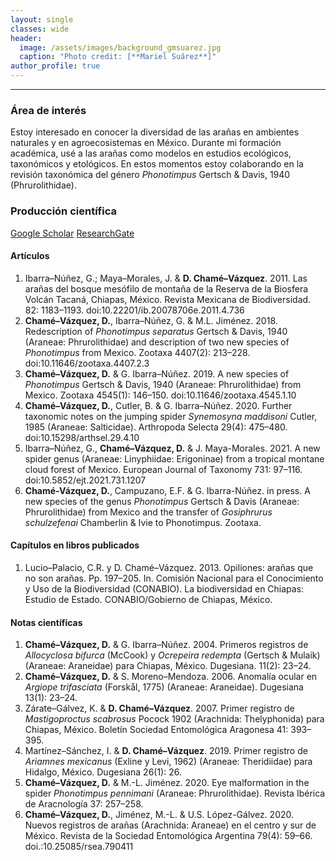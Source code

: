 ```yaml
---
layout: single
classes: wide
header:
  image: /assets/images/background_gmsuarez.jpg
  caption: "Photo credit: [**Mariel Suárez**]"
author_profile: true
---
```

***
### Área de interés
Estoy interesado en conocer la diversidad de las arañas en ambientes naturales y en agroecosistemas en México. Durante mi formación académica, usé a las arañas como modelos en estudios ecológicos, taxonómicos y etológicos.
En estos momentos estoy colaborando en la revisión taxonómica del género *Phonotimpus* Gertsch & Davis, 1940 (Phrurolithidae).

### Producción científica
<a href="https://scholar.google.com/citations?hl=es&user=-yv0vf0AAAAJ" class="btn btn--info">Google Scholar</a>
<a href="https://www.researchgate.net/profile/David_Chame-Vazquez/publications" class="btn btn--success">ResearchGate</a>
#### Artículos
1.	Ibarra–Núñez, G.; Maya–Morales, J. & **D. Chamé–Vázquez**. 2011. Las arañas del bosque mesófilo de montaña de la Reserva de la Biosfera Volcán Tacaná, Chiapas, México. Revista Mexicana de Biodiversidad. 82: 1183–1193. doi:10.22201/ib.20078706e.2011.4.736
2.	**Chamé–Vázquez, D.**, Ibarra–Núñez, G. & M.L. Jiménez. 2018. Redescription of *Phonotimpus separatus* Gertsch & Davis, 1940 (Araneae: Phrurolithidae) and description of two new species of *Phonotimpus* from Mexico. Zootaxa 4407(2): 213–228. doi:10.11646/zootaxa.4407.2.3
3.	**Chamé–Vázquez, D.** & G. Ibarra–Núñez. 2019. A new species of *Phonotimpus* Gertsch & Davis, 1940 (Araneae: Phrurolithidae) from Mexico. Zootaxa 4545(1): 146–150. doi:10.11646/zootaxa.4545.1.10
4.	**Chamé–Vázquez, D.**, Cutler, B. & G. Ibarra–Núñez. 2020. Further taxonomic notes on the jumping spider *Synemosyna maddisoni* Cutler, 1985 (Araneae: Salticidae). Arthropoda Selecta 29(4): 475–480. doi:10.15298/arthsel.29.4.10
5.	Ibarra–Núñez, G., **Chamé–Vázquez, D.** & J. Maya-Morales. 2021. A new spider genus (Araneae: Linyphiidae: Erigoninae) from a tropical montane cloud forest of Mexico. European Journal of Taxonomy 731: 97–116. doi:10.5852/ejt.2021.731.1207
6.	**Chamé-Vázquez, D.**, Campuzano, E.F. & G. Ibarra-Núñez. in press. A new species of the genus *Phonotimpus* Gertsch & Davis (Araneae: Phrurolithidae) from Mexico and the transfer of *Gosiphrurus schulzefenai* Chamberlin & Ivie to Phonotimpus. Zootaxa.

#### Capítulos en libros publicados
1. Lucio–Palacio, C.R. y D. Chamé–Vázquez. 2013. Opiliones: arañas que no son arañas. Pp. 197–205. In. Comisión Nacional para el Conocimiento y Uso de la Biodiversidad (CONABIO). La biodiversidad en Chiapas: Estudio de Estado. CONABIO/Gobierno de Chiapas, México.

#### Notas científicas
1.	**Chamé–Vázquez, D.** & G. Ibarra–Núñez. 2004. Primeros registros de *Allocyclosa bifurca* (McCook) y *Ocrepeira redempta* (Gertsch & Mulaik) (Araneae: Araneidae) para Chiapas, México. Dugesiana. 11(2): 23–24.
2.	**Chamé–Vázquez, D.** & S. Moreno–Mendoza. 2006. Anomalía ocular en *Argiope trifasciata* (Forskål, 1775) (Araneae: Araneidae). Dugesiana 13(1): 23–24.
3.	Zárate–Gálvez, K. & **D. Chamé–Vázquez**. 2007. Primer registro de *Mastigoproctus scabrosus* Pocock 1902 (Arachnida: Thelyphonida) para Chiapas, México. Boletín Sociedad Entomológica Aragonesa 41: 393–395.
4.	Martínez–Sánchez, I. & **D. Chamé–Vázquez**. 2019. Primer registro de *Ariamnes mexicanus* (Exline y Levi, 1962) (Araneae: Theridiidae) para Hidalgo, México. Dugesiana 26(1): 26.
5.	**Chamé–Vázquez, D.** & M.-L. Jiménez. 2020. Eye malformation in the spider *Phonotimpus pennimani* (Araneae: Phrurolithidae). Revista Ibérica de Aracnología 37: 257–258.
6.	**Chamé–Vázquez, D.**, Jiménez, M.-L. & U.S. López-Gálvez. 2020. Nuevos registros de arañas (Arachnida: Araneae) en el centro y sur de México. Revista de la Sociedad Entomológica Argentina 79(4): 59–66. doi.:10.25085/rsea.790411
